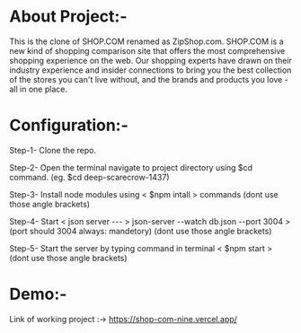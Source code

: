 <h1>About Project:-</h1>

This is the clone of SHOP.COM renamed as ZipShop.com.
SHOP.COM is a new kind of shopping comparison site that offers the most comprehensive shopping experience on the web. Our shopping experts have drawn on their industry experience and insider connections to bring you the best collection of the stores you can't live without, and the brands and products you love - all in one place.

<h1>Configuration:-</h1>

Step-1- Clone the repo.

Step-2- Open the terminal navigate to project directory using $cd command. (eg. $cd deep-scarecrow-1437)

Step-3- Install node modules using < $npm intall > commands (dont use those angle brackets)

Step-4- Start < json server --- > json-server --watch db.json --port 3004 > (port should 3004 always: mandetory) (dont use those angle brackets)

Step-5- Start the server by typing command in terminal < $npm start > (dont use those angle brackets)

<h1>Demo:-</h1>

Link of working project :-> https://shop-com-nine.vercel.app/
